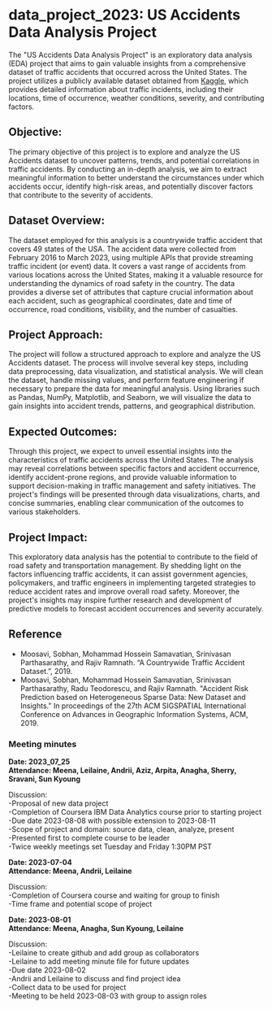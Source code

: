 # data_project_2023: US Accidents Data Analysis Project
The "US Accidents Data Analysis Project" is an exploratory data analysis (EDA) project that aims to gain valuable insights from a comprehensive dataset of traffic accidents that occurred across the United States. The project utilizes a publicly available dataset obtained from [Kaggle](https://www.kaggle.com/datasets/sobhanmoosavi/us-accidents), which provides detailed information about traffic incidents, including their locations, time of occurrence, weather conditions, severity, and contributing factors.

## Objective:
The primary objective of this project is to explore and analyze the US Accidents dataset to uncover patterns, trends, and potential correlations in traffic accidents. By conducting an in-depth analysis, we aim to extract meaningful information to better understand the circumstances under which accidents occur, identify high-risk areas, and potentially discover factors that contribute to the severity of accidents.

## Dataset Overview:
The dataset employed for this analysis is a countrywide traffic accident that covers 49 states of the USA. The accident data were collected from February 2016 to March 2023, using multiple APIs that provide streaming traffic incident (or event) data. It covers a vast range of accidents from various locations across the United States, making it a valuable resource for understanding the dynamics of road safety in the country. The data provides a diverse set of attributes that capture crucial information about each accident, such as geographical coordinates, date and time of occurrence, road conditions, visibility, and the number of casualties.

## Project Approach:
The project will follow a structured approach to explore and analyze the US Accidents dataset. The process will involve several key steps, including data preprocessing, data visualization, and statistical analysis. We will clean the dataset, handle missing values, and perform feature engineering if necessary to prepare the data for meaningful analysis. Using libraries such as Pandas, NumPy, Matplotlib, and Seaborn, we will visualize the data to gain insights into accident trends, patterns, and geographical distribution.

## Expected Outcomes:
Through this project, we expect to unveil essential insights into the characteristics of traffic accidents across the United States. The analysis may reveal correlations between specific factors and accident occurrence, identify accident-prone regions, and provide valuable information to support decision-making in traffic management and safety initiatives. The project's findings will be presented through data visualizations, charts, and concise summaries, enabling clear communication of the outcomes to various stakeholders.

## Project Impact:
This exploratory data analysis has the potential to contribute to the field of road safety and transportation management. By shedding light on the factors influencing traffic accidents, it can assist government agencies, policymakers, and traffic engineers in implementing targeted strategies to reduce accident rates and improve overall road safety. Moreover, the project's insights may inspire further research and development of predictive models to forecast accident occurrences and severity accurately.

## Reference
- Moosavi, Sobhan, Mohammad Hossein Samavatian, Srinivasan Parthasarathy, and Rajiv Ramnath. “A Countrywide Traffic Accident Dataset.”, 2019.
- Moosavi, Sobhan, Mohammad Hossein Samavatian, Srinivasan Parthasarathy, Radu Teodorescu, and Rajiv Ramnath. "Accident Risk Prediction based on Heterogeneous Sparse Data: New Dataset and Insights." In proceedings of the 27th ACM SIGSPATIAL International Conference on Advances in Geographic Information Systems, ACM, 2019.



### **Meeting minutes**

**Date: 2023_07_25**  
**Attendance: Meena, Leilaine, Andrii, Aziz, Arpita, Anagha, Sherry, Sravani, Sun Kyoung**

Discussion:  
  -Proposal of new data project  
  -Completion of Coursera IBM Data Analytics course prior to starting project  
  -Due date 2023-08-08 with possible extension to 2023-08-11  
  -Scope of project and domain: source data, clean, analyze, present  
  -Presented first to complete course to be leader  
  -Twice weekly meetings set Tuesday and Friday 1:30PM PST


**Date: 2023-07-04**  
**Attendance: Meena, Andrii, Leilaine**

Discussion:  
  -Completion of Coursera course and waiting for group to finish  
  -Time frame and potential scope of project  


**Date: 2023-08-01**  
**Attendance: Meena, Anagha, Sun Kyoung, Leilaine**

Discussion:  
  -Leilaine to create github and add group as collaborators  
  -Leilaine to add meeting minute file for future updates  
  -Due date 2023-08-02  
    -Andrii and Leilaine to discuss and find project idea  
    -Collect data to be used for project  
  -Meeting to be held 2023-08-03 with group to assign roles  
